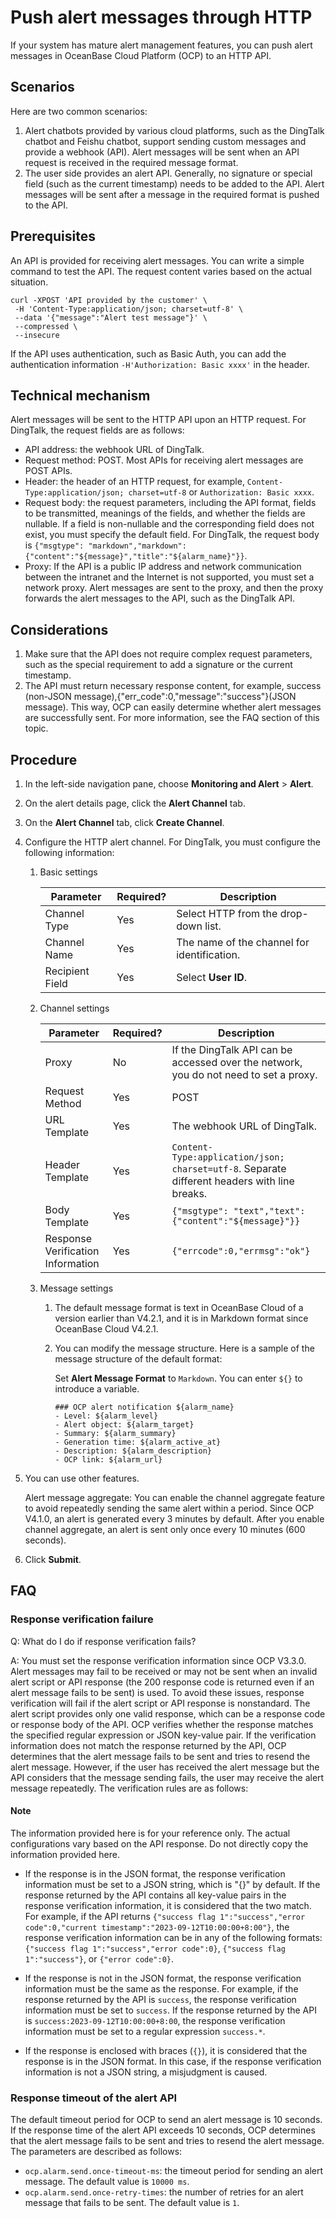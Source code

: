 # Push alert messages through HTTP

If your system has mature alert management features, you can push alert messages in OceanBase Cloud Platform (OCP) to an HTTP API.

## Scenarios

Here are two common scenarios:

1. Alert chatbots provided by various cloud platforms, such as the DingTalk chatbot and Feishu chatbot, support sending custom messages and provide a webhook (API). Alert messages will be sent when an API request is received in the required message format.
2. The user side provides an alert API. Generally, no signature or special field (such as the current timestamp) needs to be added to the API. Alert messages will be sent after a message in the required format is pushed to the API.

## Prerequisites

An API is provided for receiving alert messages. You can write a simple command to test the API. The request content varies based on the actual situation.

```shell
curl -XPOST 'API provided by the customer' \
 -H 'Content-Type:application/json; charset=utf-8' \
 --data '{"message":"Alert test message"}' \
 --compressed \
 --insecure
```

If the API uses authentication, such as Basic Auth, you can add the authentication information `-H'Authorization: Basic xxxx'` in the header.

## Technical mechanism

Alert messages will be sent to the HTTP API upon an HTTP request. For DingTalk, the request fields are as follows:

* API address: the webhook URL of DingTalk.
* Request method: POST. Most APIs for receiving alert messages are POST APIs.
* Header: the header of an HTTP request, for example, `Content-Type:application/json; charset=utf-8` or `Authorization: Basic xxxx`.
* Request body: the request parameters, including the API format, fields to be transmitted, meanings of the fields, and whether the fields are nullable. If a field is non-nullable and the corresponding field does not exist, you must specify the default field. For DingTalk, the request body is `{"msgtype": "markdown","markdown": {"content":"${message}","title":"${alarm_name}"}}`.
* Proxy: If the API is a public IP address and network communication between the intranet and the Internet is not supported, you must set a network proxy. Alert messages are sent to the proxy, and then the proxy forwards the alert messages to the API, such as the DingTalk API.

## Considerations

1. Make sure that the API does not require complex request parameters, such as the special requirement to add a signature or the current timestamp.
2. The API must return necessary response content, for example, success (non-JSON message),{"err_code":0,"message":"success"}(JSON message). This way, OCP can easily determine whether alert messages are successfully sent. For more information, see the FAQ section of this topic.

## Procedure

1. In the left-side navigation pane, choose **Monitoring and Alert** > **Alert**.

2. On the alert details page, click the **Alert Channel** tab.

3. On the **Alert Channel** tab, click **Create Channel**.

4. Configure the HTTP alert channel. For DingTalk, you must configure the following information:

   1. Basic settings

      | Parameter | Required? | Description |
      |-------|----------|------|
      | Channel Type | Yes | Select HTTP from the drop-down list.  |
      | Channel Name | Yes | The name of the channel for identification.  |
      | Recipient Field | Yes | Select **User ID**.  |

   2. Channel settings

      | Parameter | Required? | Description |
      |-------|----------|------|
      | Proxy | No | If the DingTalk API can be accessed over the network, you do not need to set a proxy.  |
      | Request Method | Yes | POST  |
      | URL Template | Yes | The webhook URL of DingTalk.  |
      | Header Template | Yes | `Content-Type:application/json; charset=utf-8`. Separate different headers with line breaks.  |
      | Body Template | Yes | `{"msgtype": "text","text": {"content":"${message}"}}` |
      | Response Verification Information | Yes | `{"errcode":0,"errmsg":"ok"}` |

   3. Message settings

      1. The default message format is text in OceanBase Cloud of a version earlier than V4.2.1, and it is in Markdown format since OceanBase Cloud V4.2.1.

      2. You can modify the message structure. Here is a sample of the message structure of the default format:

         Set **Alert Message Format** to `Markdown`. You can enter `${}` to introduce a variable.

         ```shell
         ### OCP alert notification ${alarm_name}
         - Level: ${alarm_level}
         - Alert object: ${alarm_target}
         - Summary: ${alarm_summary}
         - Generation time: ${alarm_active_at}
         - Description: ${alarm_description}
         - OCP link: ${alarm_url}
         ```

5. You can use other features.

   Alert message aggregate: You can enable the channel aggregate feature to avoid repeatedly sending the same alert within a period. Since OCP V4.1.0, an alert is generated every 3 minutes by default. After you enable channel aggregate, an alert is sent only once every 10 minutes (600 seconds).

6. Click **Submit**.

## FAQ

### Response verification failure

Q: What do I do if response verification fails?

A: You must set the response verification information since OCP V3.3.0. Alert messages may fail to be received or may not be sent when an invalid alert script or API response (the 200 response code is returned even if an alert message fails to be sent) is used. To avoid these issues, response verification will fail if the alert script or API response is nonstandard. The alert script provides only one valid response, which can be a response code or response body of the API. OCP verifies whether the response matches the specified regular expression or JSON key-value pair. If the verification information does not match the response returned by the API, OCP determines that the alert message fails to be sent and tries to resend the alert message. However, if the user has received the alert message but the API considers that the message sending fails, the user may receive the alert message repeatedly. The verification rules are as follows:

<main id="notice" type='explain'>

  <h4>Note</h4>

  <p>The information provided here is for your reference only. The actual configurations vary based on the API response. Do not directly copy the information provided here. </p>

</main>

* If the response is in the JSON format, the response verification information must be set to a JSON string, which is "{}" by default. If the response returned by the API contains all key-value pairs in the response verification information, it is considered that the two match. For example, if the API returns `{"success flag 1":"success","error code":0,"current timestamp":"2023-09-12T10:00:00+8:00"}`, the response verification information can be in any of the following formats: `{"success flag 1":"success","error code":0}`, `{"success flag 1":"success"}`, or `{"error code":0}`.

* If the response is not in the JSON format, the response verification information must be the same as the response. For example, if the response returned by the API is `success`, the response verification information must be set to `success`. If the response returned by the API is `success:2023-09-12T10:00:00+8:00`, the response verification information must be set to a regular expression `success.*`.

* If the response is enclosed with braces (`{}`), it is considered that the response is in the JSON format. In this case, if the response verification information is not a JSON string, a misjudgment is caused.

### Response timeout of the alert API

The default timeout period for OCP to send an alert message is 10 seconds. If the response time of the alert API exceeds 10 seconds, OCP determines that the alert message fails to be sent and tries to resend the alert message. The parameters are described as follows:

* `ocp.alarm.send.once-timeout-ms`: the timeout period for sending an alert message. The default value is `10000 ms`.
* `ocp.alarm.send.once-retry-times`: the number of retries for an alert message that fails to be sent. The default value is `1`.
